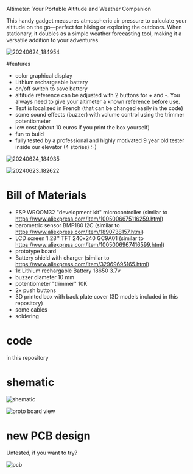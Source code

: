 Altimeter: Your Portable Altitude and Weather Companion

This handy gadget measures atmospheric air pressure to calculate your altitude on the go—perfect for hiking or exploring the outdoors. 
When stationary, it doubles as a simple weather forecasting tool, making it a versatile addition to your adventures.

![20240624_184954](https://github.com/user-attachments/assets/87fe4fc2-74fb-4cef-8bc3-3d89b7f33aba)

#features
* color graphical display
* Lithium rechargeable battery
* on/off switch to save battery
* altitude reference can be adjusted with 2 buttons for + and -. You always need to give your altimeter a known reference before use.
* Text is localized in French (that can be changed easily in the code)
* some sound effects (buzzer) with volume control using the trimmer potentiometer
* low cost (about 10 euros if you print the box yourself)
* fun to build
* fully tested by a professional and highly motivated 9 year old tester inside our elevator (4 stories) :-)

![20240624_184935](https://github.com/user-attachments/assets/af7e3de7-cbc3-489c-8b8c-02f50e182074)

![20240623_182622](https://github.com/user-attachments/assets/2520fc2b-79ad-4a0b-99d3-957c48022606)

# Bill of Materials

* ESP WROOM32 "development kit" microcontroller (similar to https://www.aliexpress.com/item/1005006675116259.html)
* barometric sensor BMP180 I2C (similar to https://www.aliexpress.com/item/1890738157.html)
* LCD screen 1.28'' TFT 240x240 GC9A01 (similar to https://www.aliexpress.com/item/1005006967416599.html)
* prototype board
* Battery shield with charger (similar to https://www.aliexpress.com/item/32969695165.html)
* 1x Lithium rechargable Battery 18650 3.7v 
* buzzer diameter 10 mm
* potentiometer "trimmer" 10K
* 2x push buttons
* 3D printed box with back plate cover (3D models included in this repository)
* some cables
* soldering

# code
in this repository

# shematic

![shematic](https://github.com/user-attachments/assets/936ec668-1de6-40b2-bfce-472d8ffcaf1e)

![proto board view](https://github.com/user-attachments/assets/971b7cab-4f96-4a56-b90b-e25ec4271d4d)

# new PCB design
Untested, if you want to try?

![pcb](https://github.com/user-attachments/assets/258f7ece-e908-404a-8c02-6512262eb32d)
